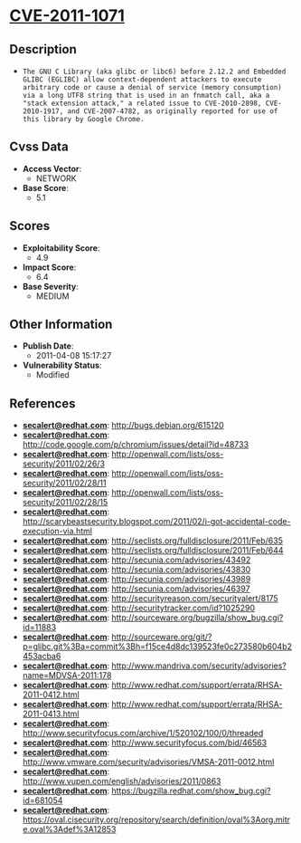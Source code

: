 
# [CVE-2011-1071](http://bugs.debian.org/615120)

## Description

- `The GNU C Library (aka glibc or libc6) before 2.12.2 and Embedded GLIBC (EGLIBC) allow context-dependent attackers to execute arbitrary code or cause a denial of service (memory consumption) via a long UTF8 string that is used in an fnmatch call, aka a "stack extension attack," a related issue to CVE-2010-2898, CVE-2010-1917, and CVE-2007-4782, as originally reported for use of this library by Google Chrome.`

## Cvss Data

- **Access Vector**:
  - NETWORK
- **Base Score**:
  - 5.1

## Scores

- **Exploitability Score**:
  - 4.9
- **Impact Score**:
  - 6.4
- **Base Severity**:
  - MEDIUM

## Other Information

- **Publish Date**:
  - 2011-04-08 15:17:27
- **Vulnerability Status**:
  - Modified

## References

- **secalert@redhat.com**: http://bugs.debian.org/615120
- **secalert@redhat.com**: http://code.google.com/p/chromium/issues/detail?id=48733
- **secalert@redhat.com**: http://openwall.com/lists/oss-security/2011/02/26/3
- **secalert@redhat.com**: http://openwall.com/lists/oss-security/2011/02/28/11
- **secalert@redhat.com**: http://openwall.com/lists/oss-security/2011/02/28/15
- **secalert@redhat.com**: http://scarybeastsecurity.blogspot.com/2011/02/i-got-accidental-code-execution-via.html
- **secalert@redhat.com**: http://seclists.org/fulldisclosure/2011/Feb/635
- **secalert@redhat.com**: http://seclists.org/fulldisclosure/2011/Feb/644
- **secalert@redhat.com**: http://secunia.com/advisories/43492
- **secalert@redhat.com**: http://secunia.com/advisories/43830
- **secalert@redhat.com**: http://secunia.com/advisories/43989
- **secalert@redhat.com**: http://secunia.com/advisories/46397
- **secalert@redhat.com**: http://securityreason.com/securityalert/8175
- **secalert@redhat.com**: http://securitytracker.com/id?1025290
- **secalert@redhat.com**: http://sourceware.org/bugzilla/show_bug.cgi?id=11883
- **secalert@redhat.com**: http://sourceware.org/git/?p=glibc.git%3Ba=commit%3Bh=f15ce4d8dc139523fe0c273580b604b2453acba6
- **secalert@redhat.com**: http://www.mandriva.com/security/advisories?name=MDVSA-2011:178
- **secalert@redhat.com**: http://www.redhat.com/support/errata/RHSA-2011-0412.html
- **secalert@redhat.com**: http://www.redhat.com/support/errata/RHSA-2011-0413.html
- **secalert@redhat.com**: http://www.securityfocus.com/archive/1/520102/100/0/threaded
- **secalert@redhat.com**: http://www.securityfocus.com/bid/46563
- **secalert@redhat.com**: http://www.vmware.com/security/advisories/VMSA-2011-0012.html
- **secalert@redhat.com**: http://www.vupen.com/english/advisories/2011/0863
- **secalert@redhat.com**: https://bugzilla.redhat.com/show_bug.cgi?id=681054
- **secalert@redhat.com**: https://oval.cisecurity.org/repository/search/definition/oval%3Aorg.mitre.oval%3Adef%3A12853
